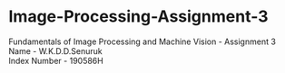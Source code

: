 # Image-Processing-Assignment-3  
Fundamentals of Image Processing and Machine Vision - Assignment 3  
Name - W.K.D.D.Senuruk  
Index Number - 190586H  
